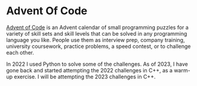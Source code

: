 # Advent Of Code
<a href="https://adventofcode.com/2022/about">Advent of Code</a> is an Advent calendar of small programming puzzles for a variety of skill sets and skill levels that can be solved in any programming language you like. People use them as interview prep, company training, university coursework, practice problems, a speed contest, or to challenge each other.

In 2022 I used Python to solve some of the challenges. As of 2023, I have gone back and started attempting the 2022 challenges in C++, as a warm-up exercise. I will be attempting the 2023 challenges in C++.
